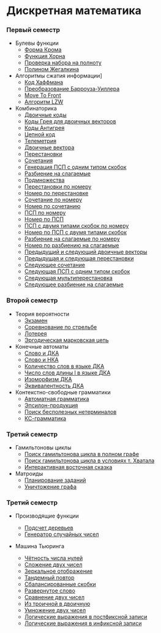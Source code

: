 # Дискретная математика

### Первый семестр
 
* Булевы функции
    * [Форма Крома](https://github.com/FadeevSergey/DISCRETE_MATH/tree/master/DM_FIRST_SEM_2018/%E2%84%961%20%D0%91%D1%83%D0%BB%D0%B5%D0%B2%D1%8B%20%D1%84%D1%83%D0%BD%D0%BA%D1%86%D0%B8%D0%B8/A)
    * [Функция Хорна](https://github.com/FadeevSergey/DISCRETE_MATH/blob/master/DM_FIRST_SEM_2018/%E2%84%961%20%D0%91%D1%83%D0%BB%D0%B5%D0%B2%D1%8B%20%D1%84%D1%83%D0%BD%D0%BA%D1%86%D0%B8%D0%B8/B/Dm1B.java)
    * [Проверка набора на полноту](https://github.com/FadeevSergey/DISCRETE_MATH/blob/master/DM_FIRST_SEM_2018/%E2%84%961%20%D0%91%D1%83%D0%BB%D0%B5%D0%B2%D1%8B%20%D1%84%D1%83%D0%BD%D0%BA%D1%86%D0%B8%D0%B8/C/Dm2C.java)
    * [Полином Жегалкина](https://github.com/FadeevSergey/DISCRETE_MATH/tree/master/DM_FIRST_SEM_2018/%E2%84%961%20%D0%91%D1%83%D0%BB%D0%B5%D0%B2%D1%8B%20%D1%84%D1%83%D0%BD%D0%BA%D1%86%D0%B8%D0%B8/F)
* Алгоритмы сжатия информации]
    * [Код Хаффмана](https://github.com/FadeevSergey/DISCRETE_MATH/blob/master/DM_FIRST_SEM_2018/%E2%84%962%20%D0%90%D0%BB%D0%B3%D0%BE%D1%80%D0%B8%D1%82%D0%BC%D1%8B%20%D1%81%D0%B6%D0%B0%D1%82%D0%B8%D1%8F%20%D0%B8%D0%BD%D1%84%D0%BE%D1%80%D0%BC%D0%B0%D1%86%D0%B8%D0%B8/A/Dm2A.java)
    * [Преобразование Барроуза-Уиллера](https://github.com/FadeevSergey/DISCRETE_MATH/blob/master/DM_FIRST_SEM_2018/%E2%84%962%20%D0%90%D0%BB%D0%B3%D0%BE%D1%80%D0%B8%D1%82%D0%BC%D1%8B%20%D1%81%D0%B6%D0%B0%D1%82%D0%B8%D1%8F%20%D0%B8%D0%BD%D1%84%D0%BE%D1%80%D0%BC%D0%B0%D1%86%D0%B8%D0%B8/B/Dm2B.java)
    * [Move To Front](https://github.com/FadeevSergey/DISCRETE_MATH/blob/master/DM_FIRST_SEM_2018/%E2%84%962%20%D0%90%D0%BB%D0%B3%D0%BE%D1%80%D0%B8%D1%82%D0%BC%D1%8B%20%D1%81%D0%B6%D0%B0%D1%82%D0%B8%D1%8F%20%D0%B8%D0%BD%D1%84%D0%BE%D1%80%D0%BC%D0%B0%D1%86%D0%B8%D0%B8/C/Dm2C.java)
    * [Алгоритм LZW](https://github.com/FadeevSergey/DISCRETE_MATH/blob/master/DM_FIRST_SEM_2018/%E2%84%962%20%D0%90%D0%BB%D0%B3%D0%BE%D1%80%D0%B8%D1%82%D0%BC%D1%8B%20%D1%81%D0%B6%D0%B0%D1%82%D0%B8%D1%8F%20%D0%B8%D0%BD%D1%84%D0%BE%D1%80%D0%BC%D0%B0%D1%86%D0%B8%D0%B8/D/Dm2D.java)
* Комбинаторика
    * [Двоичные коды](https://github.com/FadeevSergey/DISCRETE_MATH/blob/master/DM_FIRST_SEM_2018/%E2%84%963%20%D0%9A%D0%BE%D0%BC%D0%B1%D0%B8%D0%BD%D0%B0%D1%82%D0%BE%D1%80%D0%B8%D0%BA%D0%B0/1/1.cpp)
    * [Коды Грея для двоичных векторов](https://github.com/FadeevSergey/DISCRETE_MATH/blob/master/DM_FIRST_SEM_2018/%E2%84%963%20%D0%9A%D0%BE%D0%BC%D0%B1%D0%B8%D0%BD%D0%B0%D1%82%D0%BE%D1%80%D0%B8%D0%BA%D0%B0/2/2.cpp)
    * [Коды Антигрея](https://github.com/FadeevSergey/DISCRETE_MATH/blob/master/DM_FIRST_SEM_2018/%E2%84%963%20%D0%9A%D0%BE%D0%BC%D0%B1%D0%B8%D0%BD%D0%B0%D1%82%D0%BE%D1%80%D0%B8%D0%BA%D0%B0/3/3.txt)
    * [Цепной код](https://github.com/FadeevSergey/DISCRETE_MATH/blob/master/DM_FIRST_SEM_2018/%E2%84%963%20%D0%9A%D0%BE%D0%BC%D0%B1%D0%B8%D0%BD%D0%B0%D1%82%D0%BE%D1%80%D0%B8%D0%BA%D0%B0/4/Dm4.java)
    * [Телеметрия](https://github.com/FadeevSergey/DISCRETE_MATH/blob/master/DM_FIRST_SEM_2018/%E2%84%963%20%D0%9A%D0%BE%D0%BC%D0%B1%D0%B8%D0%BD%D0%B0%D1%82%D0%BE%D1%80%D0%B8%D0%BA%D0%B0/5/5.cpp)
    * [Двоичные вектора](https://github.com/FadeevSergey/DISCRETE_MATH/blob/master/DM_FIRST_SEM_2018/%E2%84%963%20%D0%9A%D0%BE%D0%BC%D0%B1%D0%B8%D0%BD%D0%B0%D1%82%D0%BE%D1%80%D0%B8%D0%BA%D0%B0/6/6.cpp)
    * [Перестановки](https://github.com/FadeevSergey/DISCRETE_MATH/blob/master/DM_FIRST_SEM_2018/%E2%84%963%20%D0%9A%D0%BE%D0%BC%D0%B1%D0%B8%D0%BD%D0%B0%D1%82%D0%BE%D1%80%D0%B8%D0%BA%D0%B0/7/7.cpp)
    * [Сочетания](https://github.com/FadeevSergey/DISCRETE_MATH/blob/master/DM_FIRST_SEM_2018/%E2%84%963%20%D0%9A%D0%BE%D0%BC%D0%B1%D0%B8%D0%BD%D0%B0%D1%82%D0%BE%D1%80%D0%B8%D0%BA%D0%B0/8/8.cpp)
    * [Генерация ПСП с одним типом скобок](https://github.com/FadeevSergey/DISCRETE_MATH/blob/master/DM_FIRST_SEM_2018/%E2%84%963%20%D0%9A%D0%BE%D0%BC%D0%B1%D0%B8%D0%BD%D0%B0%D1%82%D0%BE%D1%80%D0%B8%D0%BA%D0%B0/9/Dm9.java)
    * [Разбиение на слагаемые](https://github.com/FadeevSergey/DISCRETE_MATH/blob/master/DM_FIRST_SEM_2018/%E2%84%963%20%D0%9A%D0%BE%D0%BC%D0%B1%D0%B8%D0%BD%D0%B0%D1%82%D0%BE%D1%80%D0%B8%D0%BA%D0%B0/10/Dm10.java)
    * [Подмножества](https://github.com/FadeevSergey/DISCRETE_MATH/blob/master/DM_FIRST_SEM_2018/%E2%84%963%20%D0%9A%D0%BE%D0%BC%D0%B1%D0%B8%D0%BD%D0%B0%D1%82%D0%BE%D1%80%D0%B8%D0%BA%D0%B0/11/Dm11.java)
    * [Перестановки по номеру](https://github.com/FadeevSergey/DISCRETE_MATH/blob/master/DM_FIRST_SEM_2018/%E2%84%963%20%D0%9A%D0%BE%D0%BC%D0%B1%D0%B8%D0%BD%D0%B0%D1%82%D0%BE%D1%80%D0%B8%D0%BA%D0%B0/13/13.cpp)
    * [Номер по перестановке](https://github.com/FadeevSergey/DISCRETE_MATH/blob/master/DM_FIRST_SEM_2018/%E2%84%963%20%D0%9A%D0%BE%D0%BC%D0%B1%D0%B8%D0%BD%D0%B0%D1%82%D0%BE%D1%80%D0%B8%D0%BA%D0%B0/14/14.cpp)
    * [Сочетание по номеру](https://github.com/FadeevSergey/DISCRETE_MATH/blob/master/DM_FIRST_SEM_2018/%E2%84%963%20%D0%9A%D0%BE%D0%BC%D0%B1%D0%B8%D0%BD%D0%B0%D1%82%D0%BE%D1%80%D0%B8%D0%BA%D0%B0/15/Dm15.java)
    * [Номер по сочетанию](https://github.com/FadeevSergey/DISCRETE_MATH/blob/master/DM_FIRST_SEM_2018/%E2%84%963%20%D0%9A%D0%BE%D0%BC%D0%B1%D0%B8%D0%BD%D0%B0%D1%82%D0%BE%D1%80%D0%B8%D0%BA%D0%B0/16/16.cpp)
    * [ПСП по номеру](https://github.com/FadeevSergey/DISCRETE_MATH/blob/master/DM_FIRST_SEM_2018/%E2%84%963%20%D0%9A%D0%BE%D0%BC%D0%B1%D0%B8%D0%BD%D0%B0%D1%82%D0%BE%D1%80%D0%B8%D0%BA%D0%B0/17/Dm17.java)
    * [Номер по ПСП](https://github.com/FadeevSergey/DISCRETE_MATH/blob/master/DM_FIRST_SEM_2018/%E2%84%963%20%D0%9A%D0%BE%D0%BC%D0%B1%D0%B8%D0%BD%D0%B0%D1%82%D0%BE%D1%80%D0%B8%D0%BA%D0%B0/18/Dm18.java)
    * [ПСП с двумя типами скобок по номеру](https://github.com/FadeevSergey/DISCRETE_MATH/blob/master/DM_FIRST_SEM_2018/%E2%84%963%20%D0%9A%D0%BE%D0%BC%D0%B1%D0%B8%D0%BD%D0%B0%D1%82%D0%BE%D1%80%D0%B8%D0%BA%D0%B0/19/Dm19.java)
    * [Номер по ПСП с двумя типами скобок](https://github.com/FadeevSergey/DISCRETE_MATH/blob/master/DM_FIRST_SEM_2018/%E2%84%963%20%D0%9A%D0%BE%D0%BC%D0%B1%D0%B8%D0%BD%D0%B0%D1%82%D0%BE%D1%80%D0%B8%D0%BA%D0%B0/20/Dm20.java)
    * [Разбиение на слагаемые по номеру](https://github.com/FadeevSergey/DISCRETE_MATH/blob/master/DM_FIRST_SEM_2018/%E2%84%963%20%D0%9A%D0%BE%D0%BC%D0%B1%D0%B8%D0%BD%D0%B0%D1%82%D0%BE%D1%80%D0%B8%D0%BA%D0%B0/21/Dm21.java)
    * [Номер по разбиению на слагаемые](https://github.com/FadeevSergey/DISCRETE_MATH/blob/master/DM_FIRST_SEM_2018/%E2%84%963%20%D0%9A%D0%BE%D0%BC%D0%B1%D0%B8%D0%BD%D0%B0%D1%82%D0%BE%D1%80%D0%B8%D0%BA%D0%B0/22/Dm22.java)
    * [Предыдущий и следующий двоичные векторы](https://github.com/FadeevSergey/DISCRETE_MATH/blob/master/DM_FIRST_SEM_2018/%E2%84%963%20%D0%9A%D0%BE%D0%BC%D0%B1%D0%B8%D0%BD%D0%B0%D1%82%D0%BE%D1%80%D0%B8%D0%BA%D0%B0/23/Dm23.java)
    * [Предыдущая и следующая перестановки](https://github.com/FadeevSergey/DISCRETE_MATH/blob/master/DM_FIRST_SEM_2018/%E2%84%963%20%D0%9A%D0%BE%D0%BC%D0%B1%D0%B8%D0%BD%D0%B0%D1%82%D0%BE%D1%80%D0%B8%D0%BA%D0%B0/24/24.cpp)
    * [Следующее сочетание](https://github.com/FadeevSergey/DISCRETE_MATH/blob/master/DM_FIRST_SEM_2018/%E2%84%963%20%D0%9A%D0%BE%D0%BC%D0%B1%D0%B8%D0%BD%D0%B0%D1%82%D0%BE%D1%80%D0%B8%D0%BA%D0%B0/25/25.cpp)
    * [Следующая ПСП с одним типом скобок](https://github.com/FadeevSergey/DISCRETE_MATH/blob/master/DM_FIRST_SEM_2018/%E2%84%963%20%D0%9A%D0%BE%D0%BC%D0%B1%D0%B8%D0%BD%D0%B0%D1%82%D0%BE%D1%80%D0%B8%D0%BA%D0%B0/27/Dm27.java)
    * [Следующая мультиперестановка](https://github.com/FadeevSergey/DISCRETE_MATH/blob/master/DM_FIRST_SEM_2018/%E2%84%963%20%D0%9A%D0%BE%D0%BC%D0%B1%D0%B8%D0%BD%D0%B0%D1%82%D0%BE%D1%80%D0%B8%D0%BA%D0%B0/28/28.cpp)
    * [Следующее разбиение на слагаемые](https://github.com/FadeevSergey/DISCRETE_MATH/blob/master/DM_FIRST_SEM_2018/%E2%84%963%20%D0%9A%D0%BE%D0%BC%D0%B1%D0%B8%D0%BD%D0%B0%D1%82%D0%BE%D1%80%D0%B8%D0%BA%D0%B0/29/Dm29.java)
### Второй семестр

* Теория вероятности
    * [Экзамен](https://github.com/FadeevSergey/DISCRETE_MATH/blob/master/DM_SECOND_SEM_2019/%E2%84%961%20%D0%A2%D0%B5%D0%BE%D1%80%D0%B8%D1%8F%20%D0%B2%D0%B5%D1%80%D0%BE%D1%8F%D1%82%D0%BD%D0%BE%D1%81%D1%82%D0%B8/1.cpp)
    * [Соревнование по стрельбе](https://github.com/FadeevSergey/DISCRETE_MATH/blob/master/DM_SECOND_SEM_2019/%E2%84%961%20%D0%A2%D0%B5%D0%BE%D1%80%D0%B8%D1%8F%20%D0%B2%D0%B5%D1%80%D0%BE%D1%8F%D1%82%D0%BD%D0%BE%D1%81%D1%82%D0%B8/2.cpp)
    * [Лотерея](https://github.com/FadeevSergey/DISCRETE_MATH/blob/master/DM_SECOND_SEM_2019/%E2%84%961%20%D0%A2%D0%B5%D0%BE%D1%80%D0%B8%D1%8F%20%D0%B2%D0%B5%D1%80%D0%BE%D1%8F%D1%82%D0%BD%D0%BE%D1%81%D1%82%D0%B8/3.cpp)
    * [Эргодическая марковская цепь](https://github.com/FadeevSergey/DISCRETE_MATH/blob/master/DM_SECOND_SEM_2019/%E2%84%961%20%D0%A2%D0%B5%D0%BE%D1%80%D0%B8%D1%8F%20%D0%B2%D0%B5%D1%80%D0%BE%D1%8F%D1%82%D0%BD%D0%BE%D1%81%D1%82%D0%B8/4.cpp)
* Конечные автоматы
    * [Слово и ДКА](https://github.com/FadeevSergey/DISCRETE_MATH/blob/master/DM_SECOND_SEM_2019/%E2%84%962%20%D0%9A%D0%BE%D0%BD%D0%B5%D1%87%D0%BD%D1%8B%D0%B5%20%D0%B0%D0%B2%D1%82%D0%BE%D0%BC%D0%B0%D1%82%D1%8B/A.cpp)
    * [Слово и НКА](https://github.com/FadeevSergey/DISCRETE_MATH/blob/master/DM_SECOND_SEM_2019/%E2%84%962%20%D0%9A%D0%BE%D0%BD%D0%B5%D1%87%D0%BD%D1%8B%D0%B5%20%D0%B0%D0%B2%D1%82%D0%BE%D0%BC%D0%B0%D1%82%D1%8B/B.cpp)
    * [Количество слов в языке ДКА](https://github.com/FadeevSergey/DISCRETE_MATH/blob/master/DM_SECOND_SEM_2019/%E2%84%962%20%D0%9A%D0%BE%D0%BD%D0%B5%D1%87%D0%BD%D1%8B%D0%B5%20%D0%B0%D0%B2%D1%82%D0%BE%D0%BC%D0%B0%D1%82%D1%8B/C.cpp)
    * [Число слов длины l в языке ДКА](https://github.com/FadeevSergey/DISCRETE_MATH/blob/master/DM_SECOND_SEM_2019/%E2%84%962%20%D0%9A%D0%BE%D0%BD%D0%B5%D1%87%D0%BD%D1%8B%D0%B5%20%D0%B0%D0%B2%D1%82%D0%BE%D0%BC%D0%B0%D1%82%D1%8B/D.cpp)
    * [Изоморфизм ДКА](https://github.com/FadeevSergey/DISCRETE_MATH/blob/master/DM_SECOND_SEM_2019/%E2%84%962%20%D0%9A%D0%BE%D0%BD%D0%B5%D1%87%D0%BD%D1%8B%D0%B5%20%D0%B0%D0%B2%D1%82%D0%BE%D0%BC%D0%B0%D1%82%D1%8B/F.cpp)
    * [Эквивалентность ДКА](https://github.com/FadeevSergey/DISCRETE_MATH/blob/master/DM_SECOND_SEM_2019/%E2%84%962%20%D0%9A%D0%BE%D0%BD%D0%B5%D1%87%D0%BD%D1%8B%D0%B5%20%D0%B0%D0%B2%D1%82%D0%BE%D0%BC%D0%B0%D1%82%D1%8B/G.cpp)
* Контекстно-свободные грамматики
    * [Автоматная грамматика](https://github.com/FadeevSergey/DISCRETE_MATH/blob/master/DM_SECOND_SEM_2019/%E2%84%963%20%D0%9A%D0%A1-%D0%B3%D1%80%D0%B0%D0%BC%D0%BC%D0%B0%D1%82%D0%B8%D0%BA%D0%B8/A.java)
    * [Эпсилон-продукция](https://github.com/FadeevSergey/DISCRETE_MATH/blob/master/DM_SECOND_SEM_2019/%E2%84%963%20%D0%9A%D0%A1-%D0%B3%D1%80%D0%B0%D0%BC%D0%BC%D0%B0%D1%82%D0%B8%D0%BA%D0%B8/B.java)
    * [Поиск бесполезных нетерминалов](https://github.com/FadeevSergey/DISCRETE_MATH/blob/master/DM_SECOND_SEM_2019/%E2%84%963%20%D0%9A%D0%A1-%D0%B3%D1%80%D0%B0%D0%BC%D0%BC%D0%B0%D1%82%D0%B8%D0%BA%D0%B8/C.java)
    * [КС-грамматика](https://github.com/FadeevSergey/DISCRETE_MATH/blob/master/DM_SECOND_SEM_2019/%E2%84%963%20%D0%9A%D0%A1-%D0%B3%D1%80%D0%B0%D0%BC%D0%BC%D0%B0%D1%82%D0%B8%D0%BA%D0%B8/E.java)
### Третий семестр

* Гамильтоновы циклы
    * [Поиск гамильтонова цикла в полном графе](https://github.com/FadeevSergey/DISCRETE_MATH/blob/master/DM_THIRD_SEM_2019/%E2%84%961%20%D0%93%D0%B0%D0%BC%D0%B8%D0%BB%D1%8C%D1%82%D0%BE%D0%BD%D0%BE%D0%B2%D1%8B%20%D1%86%D0%B8%D0%BA%D0%BB%D1%8B%20/A.java)
    * [Поиск гамильтонова цикла в условиях т. Хватала](https://github.com/FadeevSergey/DISCRETE_MATH/blob/master/DM_THIRD_SEM_2019/%E2%84%961%20%D0%93%D0%B0%D0%BC%D0%B8%D0%BB%D1%8C%D1%82%D0%BE%D0%BD%D0%BE%D0%B2%D1%8B%20%D1%86%D0%B8%D0%BA%D0%BB%D1%8B%20/B.java)
    * [Интерактивная восточная сказка](https://github.com/FadeevSergey/DISCRETE_MATH/blob/master/DM_THIRD_SEM_2019/%E2%84%961%20%D0%93%D0%B0%D0%BC%D0%B8%D0%BB%D1%8C%D1%82%D0%BE%D0%BD%D0%BE%D0%B2%D1%8B%20%D1%86%D0%B8%D0%BA%D0%BB%D1%8B%20/C.cpp)
* Матроиды
    * [Планирование заданий](https://github.com/FadeevSergey/DISCRETE_MATH/blob/master/DM_THIRD_SEM_2019/%E2%84%962%20%D0%9C%D0%B0%D1%82%D1%80%D0%BE%D0%B8%D0%B4%D1%8B/A.cpp)
    * [Уничтожение графа](https://github.com/FadeevSergey/DISCRETE_MATH/blob/master/DM_THIRD_SEM_2019/%E2%84%962%20%D0%9C%D0%B0%D1%82%D1%80%D0%BE%D0%B8%D0%B4%D1%8B/B.cpp)
### Третий семестр

* Производящие функции
    * [Подсчет деревьев](https://github.com/FadeevSergey/DISCRETE_MATH/blob/master/DM_FOURTH_SEM_2020/%E2%84%961/F.cpp)
    * [Генератор случайных чисел](https://github.com/FadeevSergey/DISCRETE_MATH/blob/master/DM_FOURTH_SEM_2020/%E2%84%961/I.cpp)

* Машина Тьюринга
    * [Чётность числа нулей](https://github.com/FadeevSergey/DISCRETE_MATH/blob/master/DM_FOURTH_SEM_2020/%E2%84%962_turingMachine%20/zero.out)
    * [ Сложение двух чисел](https://github.com/FadeevSergey/DISCRETE_MATH/blob/master/DM_FOURTH_SEM_2020/%E2%84%962_turingMachine%20/aplusb.out)
    * [Зеркальное отображение](https://github.com/FadeevSergey/DISCRETE_MATH/blob/master/DM_FOURTH_SEM_2020/%E2%84%962_turingMachine%20/mirror.out)
    * [Тандемный повтор](https://github.com/FadeevSergey/DISCRETE_MATH/blob/master/DM_FOURTH_SEM_2020/%E2%84%962_turingMachine%20/tandem.out)
    * [Сбалансированные скобки](https://github.com/FadeevSergey/DISCRETE_MATH/blob/master/DM_FOURTH_SEM_2020/%E2%84%962_turingMachine%20/balanced.out)
    * [Развернутое слово](https://github.com/FadeevSergey/DISCRETE_MATH/blob/master/DM_FOURTH_SEM_2020/%E2%84%962_turingMachine%20/reverse.out)
    * [Сравнение двух чисел](https://github.com/FadeevSergey/DISCRETE_MATH/blob/master/DM_FOURTH_SEM_2020/%E2%84%962_turingMachine%20/less.out)
    * [Из троичной в двоичную](https://github.com/FadeevSergey/DISCRETE_MATH/blob/master/DM_FOURTH_SEM_2020/%E2%84%962_turingMachine%20/convertto2.out)
    * [Умножение двух чисел](https://github.com/FadeevSergey/DISCRETE_MATH/blob/master/DM_FOURTH_SEM_2020/%E2%84%962_turingMachine%20/multiplication.out)
    * [Логические выражения в постфиксной записи](https://github.com/FadeevSergey/DISCRETE_MATH/blob/master/DM_FOURTH_SEM_2020/%E2%84%962_turingMachine%20/postfixlogic.out)
    * [Логические выражения в инфиксной записи](https://github.com/FadeevSergey/DISCRETE_MATH/blob/master/DM_FOURTH_SEM_2020/%E2%84%962_turingMachine%20/infixlogic.out)
